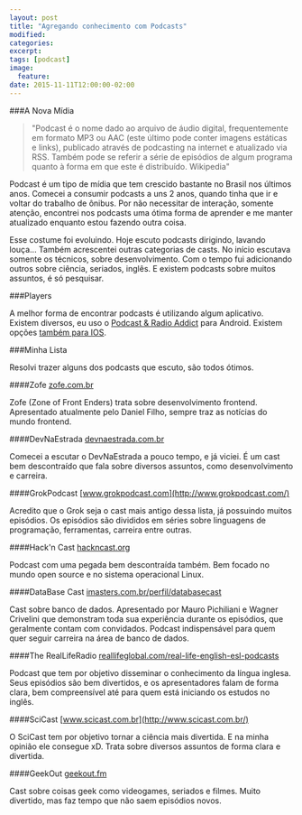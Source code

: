 ```yaml
---
layout: post
title: "Agregando conhecimento com Podcasts"
modified:
categories: 
excerpt:
tags: [podcast]
image:
  feature:
date: 2015-11-11T12:00:00-02:00
---
```


###A Nova Mídia

>"Podcast é o nome dado ao arquivo de áudio digital, frequentemente em formato MP3 ou AAC (este último pode conter imagens estáticas e links), publicado através de podcasting na internet e atualizado via RSS. Também pode se referir a série de episódios de algum programa quanto à forma em que este é distribuído. Wikipedia"

Podcast é um tipo de mídia que tem crescido bastante no Brasil nos últimos anos. Comecei a consumir podcasts a uns 2 anos, quando tinha que ir e voltar do trabalho de ônibus. Por não necessitar de interação, somente atenção, encontrei nos podcasts uma ótima forma de aprender e me manter atualizado enquanto estou fazendo outra coisa.

Esse costume foi evoluindo. Hoje escuto podcasts dirigindo, lavando louça... Também acrescentei outras categorias de casts. No início escutava somente os técnicos, sobre desenvolvimento. Com o tempo fui adicionando outros sobre ciência, seriados, inglês. E existem podcasts sobre muitos assuntos, é só pesquisar.

###Players

A melhor forma de encontrar podcasts é utilizando algum aplicativo. Existem diversos, eu uso o [Podcast & Radio Addict](https://play.google.com/store/apps/details?id=com.bambuna.podcastaddict&hl=pt_BR) para Android. Existem opções [também para IOS](http://thenextweb.com/apps/2014/02/19/9-best-ios-apps-listening-podcasts/).

###Minha Lista

Resolvi trazer alguns dos podcasts que escuto, são todos ótimos. 

####Zofe
[zofe.com.br](http://zofe.com.br/)

Zofe (Zone of Front Enders) trata sobre desenvolvimento frontend. Apresentado atualmente pelo Daniel Filho, sempre traz as notícias do mundo frontend. 

####DevNaEstrada
[devnaestrada.com.br](http://devnaestrada.com.br/)

Comecei a escutar o DevNaEstrada a pouco tempo, e já viciei. É um cast bem descontraído que fala sobre diversos assuntos, como desenvolvimento e carreira.

####GrokPodcast
[www.grokpodcast.com](http://www.grokpodcast.com/)

Acredito que o Grok seja o cast mais antigo dessa lista, já possuindo muitos episódios. Os episódios são divididos em séries sobre linguagens de programação, ferramentas, carreira entre outras.

####Hack'n Cast
[hackncast.org](http://hackncast.org/)

Podcast com uma pegada bem descontraída também. Bem focado no mundo open source e no sistema operacional Linux.

####DataBase Cast
[imasters.com.br/perfil/databasecast](http://imasters.com.br/perfil/databasecast/)

Cast sobre banco de dados. Apresentado por Mauro Pichiliani e Wagner Crivelini que demonstram toda sua experiência durante os episódios, que geralmente contam com convidados. Podcast indispensável para quem quer seguir carreira na área de banco de dados. 

####The RealLifeRadio
[reallifeglobal.com/real-life-english-esl-podcasts](http://reallifeglobal.com/real-life-english-esl-podcasts/)

Podcast que tem por objetivo disseminar o conhecimento da língua inglesa. Seus episódios são bem divertidos, e os apresentadores falam de forma clara, bem compreensível até para quem está iniciando os estudos no inglês.

####SciCast
[www.scicast.com.br](http://www.scicast.com.br/)

O SciCast tem por objetivo tornar a ciência mais divertida. E na minha opinião ele consegue xD. Trata sobre diversos assuntos de forma clara e divertida.

####GeekOut
[geekout.fm](http://geekout.fm/)

Cast sobre coisas geek como videogames, seriados e filmes. Muito divertido, mas faz tempo que não saem episódios novos.